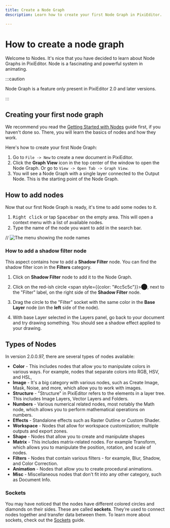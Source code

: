 ```yaml
---
title: Create a Node Graph
description: Learn how to create your first Node Graph in PixiEditor.

---
```


<!-- import { List } from 'starlight-videos/components' 
import { Aside } from '@astrojs/starlight/components';
import { Steps } from '@astrojs/starlight/components';
import { Image } from 'astro:assets';
import ctxMenuImage from './assets/ctx-menu.png';
import { Quiz, QuizOption } from 'starlight-videos/components'
-->
# How to create a node graph
Welcome to Nodes. It's nice that you have decided to learn about Node Graphs in PixiEditor. Node is a fascinating and powerful system in animating. 

:::caution

Node Graph is a feature only present in PixiEditor 2.0 and later versions.

:::

## Creating your first node graph

We recommend you read the [Getting Started with Nodes](https://pixieditor.net/docs/usage/node-graph/getting-started-with-node-graph/) guide first, if you haven't done so. There, you will learn the basics of nodes and how they work.

Here's how to create your first Node Graph:



1. Go to `File -> New` to create a new document in PixiEditor.
2. Click the **Graph View** icon in the top center of the window to open the Node Graph. Or go to `View -> Open Tab -> Graph View`.
3. You will see a Node Graph with a single layer connected to the Output Node. This is the starting point of the Node Graph.

## How to add nodes

Now that our first Node Graph is ready, it's time to add some nodes to it.



1. <kbd>Right click</kbd> or tap <kbd>Spacebar</kbd> on the empty area. This will open a context menu with a list of available nodes. 
2. Type the name of the node you want to add in the search bar.

// ![The menu showing the node names](/img/ctx-menu.png "The ctx menu showing names of the nodes") 


### How to add a shadow filter node
This aspect contains how to add a **Shadow Filter** node. You can find the shadow filter icon in the **Filters** category.

1. Click on **Shadow Filter** node to add it to the Node Graph.

2. Click on the red-ish circle <span style={{color: "#cc5c5c"}}>⬤</span>, next to the "Filter" label, on the right side of the **Shadow Filter** node.

3. Drag the circle to the "Filter" socket with the same color in the **Base Layer** node (on the **left** side of the node). 

4. With base Layer selected in the Layers panel, go back to your document and try drawing something. You should see a shadow effect applied to your drawing.



## Types of Nodes

In version 2.0.0.97, there are several types of nodes available:

- **Color** - This includes nodes that allow you to manipulate colors in various ways. For example, nodes that separate colors into RGB, HSV, and HSL, 
- **Image** - It's a big category with various nodes, such as Create Image, Mask, Noise, and more, which allow you to work with images.
- **Structure** - "Structure" in PixiEditor refers to the elements in a layer tree. This includes Image Layers, Vector Layers and Folders.
- **Numbers** - Various numerical related nodes, most notably the Math node, which allows you to perform mathematical operations on numbers.
- **Effects** - Standalone effects such as Raster Outline or Custom Shader.
- **Workspace** - Nodes that allow for workspace customization; multiple outputs and export zones.
- **Shape** - Nodes that allow you to create and manipulate shapes
- **Matrix** - This includes matrix-related nodes. For example Transform, which allows you to manipulate the position, rotation, and scale of nodes.
- **Filters** - Nodes that contain various filters - for example, Blur, Shadow, and Color Correction.
- **Animation** - Nodes that allow you to create procedural animations.
- **Misc** - Miscellaneous nodes that don't fit into any other category, such as Document Info.

### Sockets

You may have noticed that the nodes have different colored circles and diamonds on their sides. These are called **sockets**. They're used to connect nodes together and transfer data between them.
To learn more about sockets, check out the [Sockets](https://pixieditor.net/docs/usage/node-graph/property-sockets/) guide.